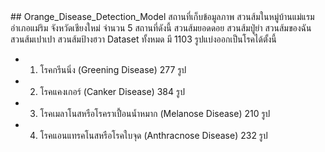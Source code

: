 <!DOCTYPE html>
<html lang="en">
<head>
    <meta charset="UTF-8">
    <meta name="viewport" content="width=device-width, initial-scale=1.0">
</head>
<body>
## Orange_Disease_Detection_Model
สถานที่เก็บข้อมูลภาพ สวนส้มในหมู่บ้านแม่แรม อำเภอแม่ริม จังหวัดเชียงใหม่ จำนวน 5 สถานที่ดังนี้ สวนส้มยอดดอย สวนส้มปู่ย่า สวนส้มของฉัน สวนส้มเปาเปา สวนส้มป้างฮวา Dataset ทั้งหมด มี 1103 รูปแบ่งออกเป็นโรคได้ตั้งนี้
   
* 1) โรคกรีนนิ่ง (Greening Disease) 			  277   รูป
* 2) โรคแคงเกอร์ (Canker Disease) 			  384   รูป
* 3) โรคเมลาโนสหรือโรคราเปื้อนน้ำหมาก (Melanose Disease)     210   รูป
* 4) โรคแอนแทรคโนสหรือโรคใบจุด (Anthracnose Disease)      232   รูป
        

</body>
</html>
